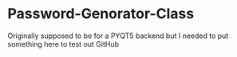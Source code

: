 # Password-Genorator-Class
Originally supposed to be for a PYQT5 backend but I needed to put something here to test out GitHub

